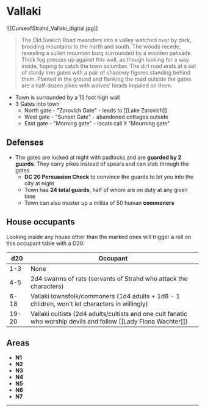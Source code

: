 # Vallaki
![[CurseofStrahd_Vallaki_digital.jpg]]

> The Old Svalich Road meanders into a valley watched over by dark, brooding mountains to the north and south. The woods recede, revealing a sullen mountain burg surrounded by a wooden palisade. Thick fog presses up against this wall, as though looking for a way inside, hoping to catch the town aslumber.
> The dirt road ends at a set of sturdy iron gates with a pair of shadowy figures standing behind them. Planted in the ground and flanking the road outside the gates are a half-dozen pikes with wolves' heads impaled on them.

* Town is surrounded by a 15 foot high wall
* 3 Gates into town
  * North gate - "Zarovich Gate" - leads to [[Lake Zarovich]]
  * West gate - "Sunset Gate" - abandoned cottages outside
  * East gate - "Morning gate" - locals call it "Mourning gate"

## Defenses
* The gates are locked at night with padlocks and are **guarded by 2 guards**. They carry pikes instead of spears and can stab through the gates
  * **DC 20 Persuasion Check** to convince the guards to let you into the city at night
  * Town has **24 total guards**, half of whom are on duty at any given time
  * Town can also muster up a militia of 50 human **commoners**

## House occupants
Looking inside any house other than the marked ones will trigger a roll on this occupant table with a D20:

| d20   | Occupant                                                                                                         |
| ----- | ---------------------------------------------------------------------------------------------------------------- |
| 1-3   | None                                                                                                             |
| 4-5   | 2d4 swarms of rats (servants of Strahd who attack the characters)                                                |
| 6-18  | Vallaki townsfolk/commoners (1d4 adults + 1d8 - 1 children, won't let characters in willingly)                   |
| 19-20 | Vallaki cultists (2d4 adults/cultists and one cult fanatic who worship devils and follow [[Lady Fiona Wachter]]) |

## Areas
* **N1**
* **N2**
* **N3**
* **N4**
* **N5**
* **N6**
* **N7**
* **